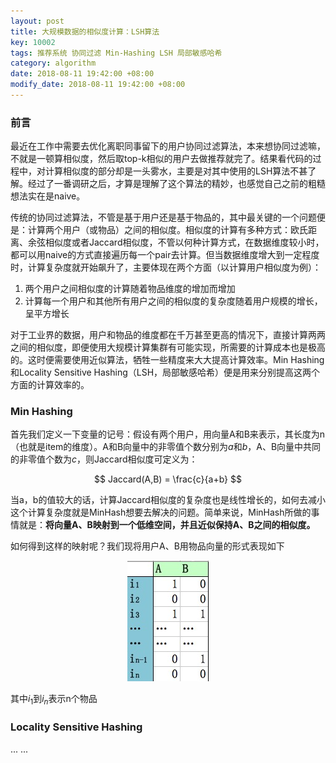 ```yaml
---
layout: post
title: 大规模数据的相似度计算：LSH算法
key: 10002
tags: 推荐系统 协同过滤 Min-Hashing LSH 局部敏感哈希
category: algorithm
date: 2018-08-11 19:42:00 +08:00
modify_date: 2018-08-11 19:42:00 +08:00
---
```


### 前言

最近在工作中需要去优化离职同事留下的用户协同过滤算法，本来想协同过滤嘛，不就是一顿算相似度，然后取top-k相似的用户去做推荐就完了。结果看代码的过程中，对计算相似度的部分却是一头雾水，主要是对其中使用的LSH算法不甚了解。经过了一番调研之后，才算是理解了这个算法的精妙，也感觉自己之前的粗糙想法实在是naive。

传统的协同过滤算法，不管是基于用户还是基于物品的，其中最关键的一个问题便是：计算两个用户（或物品）之间的相似度。相似度的计算有多种方式：欧氏距离、余弦相似度或者Jaccard相似度，不管以何种计算方式，在数据维度较小时，都可以用naive的方式直接遍历每一个pair去计算。但当数据维度增大到一定程度时，计算复杂度就开始飙升了，主要体现在两个方面（以计算用户相似度为例）：

1. 两个用户之间相似度的计算随着物品维度的增加而增加
2. 计算每一个用户和其他所有用户之间的相似度的复杂度随着用户规模的增长，呈平方增长

对于工业界的数据，用户和物品的维度都在千万甚至更高的情况下，直接计算两两之间的相似度，即便使用大规模计算集群有可能实现，所需要的计算成本也是极高的。这时便需要使用近似算法，牺牲一些精度来大大提高计算效率。Min Hashing和Locality Sensitive Hashing（LSH，局部敏感哈希）便是用来分别提高这两个方面的计算效率的。

### Min Hashing

首先我们定义一下变量的记号：假设有两个用户，用向量A和B来表示，其长度为n（也就是item的维度）。A和B向量中的非零值个数分别为$a$和$b$，A、B向量中共同的非零值个数为$c$，则Jaccard相似度可定义为：

$$ Jaccard(A,B) = \frac{c}{a+b} $$

当a，b的值较大的话，计算Jaccard相似度的复杂度也是线性增长的，如何去减小这个计算复杂度就是MinHash想要去解决的问题。简单来说，MinHash所做的事情就是：**将向量A、B映射到一个低维空间，并且近似保持A、B之间的相似度。**

如何得到这样的映射呢？我们现将用户A、B用物品向量的形式表现如下

<div align=center>
<img src="https://raw.githubusercontent.com/febtree/febtree.github.io/master/_posts/img/MinHashSample.jpg" alt="MinHashSample">
</div>

其中$i_1$到$i_n$表示n个物品


### Locality Sensitive Hashing

... ...